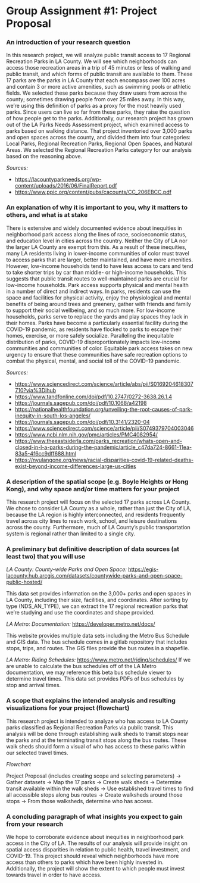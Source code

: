 
# **Group Assignment #1: Project Proposal**

### An introduction of your research question
In this research project, we will analyze public transit access to 17 Regional Recreation Parks in LA County. We will see which neighborhoods can access those recreation areas in a trip of 45 minutes or less of walking and public transit, and which forms of public transit are available to them. These 17 parks are the parks in LA County that each encompass over 100 acres and contain 3 or more active amenities, such as swimming pools or athletic fields. 
We selected these parks because they draw users from across the county; sometimes drawing people from over 25 miles away. In this way, we’re using this definition of parks as a proxy for the most heavily used parks. Since users can live so far from these parks, they raise the question of how people get to the parks. Additionally, our research project has grown out of the LA Parks Needs Assessment project, which examined access to parks based on walking distance. That project inventoried over 3,000 parks and open spaces across the county, and divided them into four categories: Local Parks, Regional Recreation Parks, Regional Open Spaces, and Natural Areas. We selected the Regional Recreation Parks category for our analysis based on the reasoning above.

_Sources:_  
  * https://lacountyparkneeds.org/wp-content/uploads/2016/06/FinalReport.pdf
  * https://www.ppic.org/content/pubs/cacounts/CC_206EBCC.pdf

### An explanation of why it is important to you, why it matters to others, and what is at stake 
There is extensive and widely documented evidence about inequities in neighborhood park access along the lines of race, socioeconomic status, and education level in cities across the country. Neither the City of LA nor the larger LA County are exempt from this. As a result of these inequities, many LA residents living in lower-income communities of color must travel to access parks that are larger, better maintained, and have more amenities. However, low-income households tend to have less access to cars and tend to take shorter trips by car than middle- or high-income households. This suggests that public transit routes to well-maintained parks are crucial for low-income households.
Park access supports physical and mental health in a number of direct and indirect ways. In parks, residents can use the space and facilities for physical activity, enjoy the physiological and mental benefits of being around trees and greenery, gather with friends and family to support their social wellbeing, and so much more. For low-income households, parks serve to replace the yards and play spaces they lack in their homes. Parks have become a particularly essential facility during the COVID-19 pandemic, as residents have flocked to parks to escape their homes, exercise, or more safely socialize. Paralleling the inequitable distribution of parks, COVID-19 disproportionately impacts low-income communities and communities of color. Equitable park access takes on new urgency to ensure that these communities have safe recreation options to combat the physical, mental, and social toll of the COVID-19 pandemic. 

_Sources:_
* https://www.sciencedirect.com/science/article/abs/pii/S0169204618307710?via%3Dihub
* https://www.tandfonline.com/doi/pdf/10.2747/0272-3638.26.1.4
* https://journals.sagepub.com/doi/pdf/10.1068/a42198
* https://nationalhealthfoundation.org/unveiling-the-root-causes-of-park-inequity-in-south-los-angeles/
* https://journals.sagepub.com/doi/pdf/10.3141/2320-04
* https://www.sciencedirect.com/science/article/pii/S0749379704003046
* https://www.ncbi.nlm.nih.gov/pmc/articles/PMC4082954/
* https://www.theeastsiderla.com/parks_recreation/whats-open-and-closed-in-l-a-parks-during-the-pandemic/article_c47da724-8661-11ea-83a5-4f6cc9dff688.html
* https://nyulangone.org/news/racial-disparities-covid-19-related-deaths-exist-beyond-income-differences-large-us-cities


### A description of the spatial scope (e.g. Boyle Heights or Hong Kong), and why space and/or time matters for your project
This research project will focus on the selected 17 parks across LA County. We chose to consider LA County as a whole, rather than just the City of LA, because the LA region is highly interconnected, and residents frequently travel across city lines to reach work, school, and leisure destinations across the county. Furthermore, much of LA County’s public transportation system is regional rather than limited to a single city.

### A preliminary but definitive description of data sources (at least two) that you will use 

*LA County: County-wide Parks and Open Space:* https://egis-lacounty.hub.arcgis.com/datasets/countywide-parks-and-open-space-public-hosted/

This data set provides information on the 3,000+ parks and open spaces in LA County, including their size, facilities, and coordinates. After sorting by type (NDS_AN_TYPE), we can extract the 17 regional recreation parks that we’re studying and use the coordinates and shape provided.

*LA Metro: Documentation:* https://developer.metro.net/docs/

This website provides multiple data sets including the Metro Bus Schedule and GIS data. The bus schedule comes in a gitlab repository that includes stops, trips, and routes. The GIS files provide the bus routes in a shapefile. 

*LA Metro: Riding Schedules:* https://www.metro.net/riding/schedules/
If we are unable to calculate the bus schedules off of the LA Metro documentation, we may reference this beta bus schedule viewer to determine travel times. This data set provides PDFs of bus schedules by stop and arrival times. 

### A scope that explains the intended analysis and resulting visualizations for your project (flowchart)

This research project is intended to analyze who has access to LA County parks classified as Regional Recreation Parks via public transit. This analysis will be done through establishing walk sheds to transit stops near the parks and at the terminating transit stops along the bus routes. These walk sheds should form a visual of who has access to these parks within our selected travel times.

*Flowchart*

Project Proposal (includes creating scope and selecting parameters) -> Gather datasets -> Map the 17 parks -> Create walk sheds -> Determine transit available within the walk sheds -> Use established travel times to find all accessible stops along bus routes -> Create walksheds around those stops -> From those walksheds, determine who has access.

###  A concluding paragraph of what insights you expect to gain from your research

We hope to corroborate evidence about inequities in neighborhood park access in the City of LA. The results of our analysis will provide insight on spatial access disparities in relation to public health, travel investment, and COVID-19. This project should reveal which neighborhoods have more access than others to parks which have been highly invested in. Additionally, the project will show the extent to which people must invest towards travel in order to have access. 
